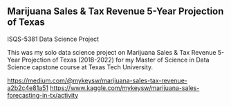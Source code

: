 ## Marijuana Sales & Tax Revenue 5-Year Projection of Texas
ISQS-5381 Data Science Project

This was my solo data science project on Marijuana Sales & Tax Revenue 5-Year Projection of Texas (2018-2022) for my Master of Science in Data Science capstone course at Texas Tech University.

https://medium.com/@mykeysw/marijuana-sales-tax-revenue-a2b2c4e81a51
https://www.kaggle.com/mykeysw/marijuana-sales-forecasting-in-tx/activity

